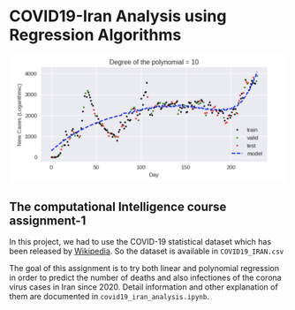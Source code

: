 # COVID19-Iran Analysis using Regression Algorithms
![](https://github.com/mohammadhashemii/COVID19-Iran/blob/master/polynomialRegression.png)


## The computational Intelligence course assignment-1

In this project, we had to use the COVID-19 statistical dataset which has been released by [Wikipedia](https://en.wikipedia.org/wiki/COVID-19_pandemic_in_Iran). So the dataset is available in `COVID19_IRAN.csv`

The goal of this assignment is to try both linear and polynomial regression in order to predict the number of deaths and also infectiones of the corona virus cases in Iran since 2020. Detail information and other explanation of them are documented in `covid19_iran_analysis.ipynb`.